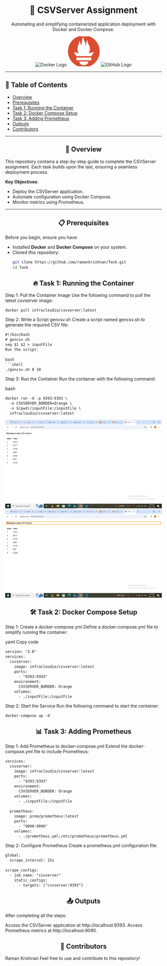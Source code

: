 <div align="center">

# 🚀 **CSVServer Assignment**

<p>
Automating and simplifying containerized application deployment with Docker and Docker Compose.
</p>

<img src="https://img.icons8.com/color/96/docker.png" alt="Docker Logo" height="96">
<img src="https://github.com/ramankrishnan/Task/blob/main/prometheus.png" alt="Prometheus Logo" height="96">
<img src="https://img.icons8.com/color/96/github.png" alt="GitHub Logo" height="96">

</div>

---

## 📝 **Table of Contents**

- [Overview](#overview)
- [Prerequisites](#prerequisites)
- [Task 1: Running the Container](#task-1-running-the-container)
- [Task 2: Docker Compose Setup](#task-2-docker-compose-setup)
- [Task 3: Adding Prometheus](#task-3-adding-prometheus)
- [Outputs](#outputs)
- [Contributors](#contributors)

---

<div align="center">

<h2 id="overview">🌟 Overview</h2>

</div>

This repository contains a step-by-step guide to complete the CSVServer assignment. Each task builds upon the last, ensuring a seamless deployment process.

**Key Objectives**:
- Deploy the CSVServer application.
- Automate configuration using Docker Compose.
- Monitor metrics using Prometheus.

---

<div align="center">

<h2 id="prerequisites">📋 Prerequisites</h2>

</div>

Before you begin, ensure you have:

- Installed **Docker** and **Docker Compose** on your system.
- Cloned this repository:
  ```bash
  git clone https://github.com/ramankrishnan/Task.git
  cd Task
<div align="center"> <h2 id="task-1-running-the-container">🔥 Task 1: Running the Container</h2> </div>
Step 1: Pull the Container Image
Use the following command to pull the latest csvserver image:

```shell
docker pull infracloudio/csvserver:latest
```

Step 2: Write a Script gencsv.sh
Create a script named gencsv.sh to generate the required CSV file:

```shell
#!/bin/bash
# gencsv.sh
seq $1 $2 > inputFile
Run the script:

bash
```shell
./gencsv.sh 0 10
```
Step 3: Run the Container
Run the container with the following command:

bash
```shell
docker run -d -p 9393:9393 \
  -e CSVSERVER_BORDER=Orange \
  -v $(pwd)/inputFile:/inputFile \
  infracloudio/csvserver:latest
```
<img src="https://github.com/ramankrishnan/Task/blob/main/Screenshot%20(107).png" alt="Output1">
<img src="https://github.com/ramankrishnan/Task/blob/main/Screenshot%20(108).png" alt="Output2">
<div align="center"> <h2 id="task-2-docker-compose-setup">🛠 Task 2: Docker Compose Setup</h2> </div>
Step 1: Create a docker-compose.yml
Define a docker-compose.yml file to simplify running the container:

yaml
Copy code
```shell
version: "3.8"
services:
  csvserver:
    image: infracloudio/csvserver:latest
    ports:
      - "9393:9393"
    environment:
      CSVSERVER_BORDER: Orange
    volumes:
      - ./inputFile:/inputFile
```
Step 2: Start the Service
Run the following command to start the container:
```shell
docker-compose up -d
```
<div align="center"> <h2 id="task-3-adding-prometheus">📊 Task 3: Adding Prometheus</h2> </div>
Step 1: Add Prometheus to docker-compose.yml
Extend the docker-compose.yml file to include Prometheus:

```shell
services:
  csvserver:
    image: infracloudio/csvserver:latest
    ports:
      - "9393:9393"
    environment:
      CSVSERVER_BORDER: Orange
    volumes:
      - ./inputFile:/inputFile

  prometheus:
    image: prom/prometheus:latest
    ports:
      - "9090:9090"
    volumes:
      - ./prometheus.yml:/etc/prometheus/prometheus.yml
```
Step 2: Configure Prometheus
Create a prometheus.yml configuration file:

```shell
global:
  scrape_interval: 15s

scrape_configs:
  - job_name: "csvserver"
    static_configs:
      - targets: ["csvserver:9393"]
```
<div align="center"> <h2 id="outputs">📤 Outputs</h2> </div>
After completing all the steps:

Access the CSVServer application at http://localhost:9393.
Access Prometheus metrics at http://localhost:9090.
<div align="center"> <h2 id="contributors">🤝 Contributors</h2> </div>
Raman Krishnan
Feel free to use and contribute to this repository!
